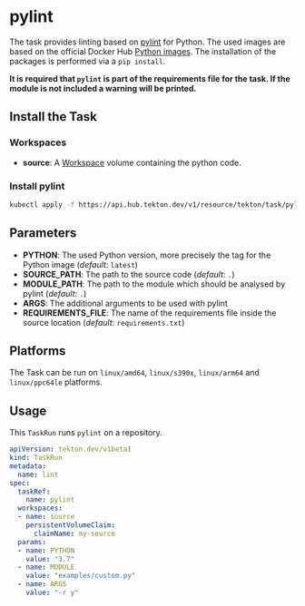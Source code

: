 # pylint

The task provides linting based on [pylint](https://pypi.org/project/pylint/) for Python. The used images are based on the official Docker Hub [Python images](https://hub.docker.com/_/python). The installation of the packages is performed via a `pip install`.

**It is required that `pylint` is part of the requirements file for the task. If the module is not included a warning will be printed.**

## Install the Task

### Workspaces

* **source**: A [Workspace](https://github.com/tektoncd/pipeline/blob/main/docs/workspaces.md) volume containing the python code.

### Install pylint

```bash
kubectl apply -f https://api.hub.tekton.dev/v1/resource/tekton/task/pylint/0.1/raw
```

## Parameters

* **PYTHON**: The used Python version, more precisely the tag for the Python image (_default_: `latest`)
* **SOURCE_PATH**: The path to the source code (_default_: `.`)
* **MODULE_PATH**: The path to the module which should be analysed by pylint (_default_: `.`)
* **ARGS**: The additional arguments to be used with pylint
* **REQUIREMENTS_FILE**: The name of the requirements file inside the source location (_default_: `requirements.txt`)

## Platforms

The Task can be run on `linux/amd64`, `linux/s390x`, `linux/arm64` and `linux/ppc64le` platforms.

## Usage

This `TaskRun` runs `pylint` on a repository.

```yaml
apiVersion: tekton.dev/v1beta1
kind: TaskRun
metadata:
  name: lint
spec:
  taskRef:
    name: pylint
  workspaces:
  - name: source
    persistentVolumeClaim:
      claimName: my-source
  params:
  - name: PYTHON
    value: "3.7"
  - name: MODULE
    value: "examples/custom.py"
  - name: ARGS
    value: "-r y"
```
